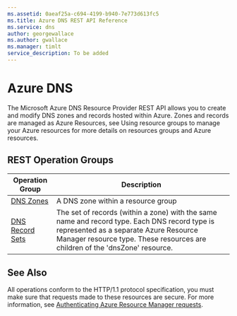 ```yaml
---
ms.assetid: 0aeaf25a-c694-4199-b940-7e773d613fc5
ms.title: Azure DNS REST API Reference
ms.service: dns
author: georgewallace
ms.author: gwallace
ms.manager: timlt
service_description: To be added
---
```


# Azure DNS

The Microsoft Azure DNS Resource Provider REST API allows you to create and modify DNS zones and records hosted within Azure. Zones and records are managed as Azure Resources, see Using resource groups to manage your Azure resources for more details on resources groups and Azure resources.

## REST Operation Groups

| Operation Group | Description |
|-----------------|-------------|
|[DNS Zones](~/docs-ref-autogen/dns/Zones.yml)| A DNS zone within a resource group |
|[DNS Record Sets](~/docs-ref-autogen/dns/RecordSets.yml)|The set of records (within a zone) with the same name and record type. Each DNS record type is represented as a separate Azure Resource Manager resource type. These resources are children of the 'dnsZone' resource.|

## See Also

All operations conform to the HTTP/1.1 protocol specification, you must make sure that requests made to these resources are secure. For more information, see [Authenticating Azure Resource Manager requests](https://msdn.microsoft.com/library/azure/dn790557.aspx).